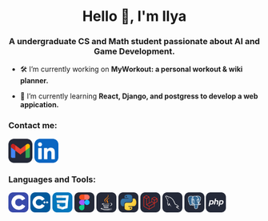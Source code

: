 <h1 align="center">Hello 👋, I'm Ilya</h1>
<h3 align="center">A undergraduate CS and Math student passionate about AI and Game Development.</h3>

- 🛠 I’m currently working on **MyWorkout: a personal workout & wiki planner.**

- 🎯 I’m currently learning **React, Django, and postgress to develop a web appication.**

<h3 align="left">Contact me:</h3>
<p align="left">
<a href="https://mail.google.com/mail/?view=cm&fs=1&to=ilyakononov2714@gmail.com" target="blank"><img align="center" src="icons/Gmail-Dark.svg" width="48" alt="https://mail.google.com/mail/?view=cm&fs=1&to=ilyakononov2714@gmail.com"/></a>
<a href="https://www.linkedin.com/in/ilya-kononov-07101b267/" target="blank"><img align="center" src="icons/LinkedIn.svg" alt="https://www.linkedin.com/in/ilya-kononov-07101b267/" width="48" /></a>
</p>

<h3 align="left">Languages and Tools:</h3><p align="left"> 
<a href="https://www.cprogramming.com/" target="_blank" rel="noreferrer"> <img src="icons/C.svg" alt="c" width="40" height="40"/></a> 
<a href="https://www.cprogramming.com/" target="_blank" rel="noreferrer"> <img src="icons/CPP.svg" alt="cpp" width="40" height="40"/></a> 
<a href="https://www.w3schools.com/css/" target="_blank" rel="noreferrer"> <img src="icons/CSS.svg" alt="css3" width="40" height="40"/></a> 
<a href="https://www.figma.com/" target="_blank" rel="noreferrer"> <img src="icons/Figma-Dark.svg" alt="figma" width="40" height="40"/></a> 
<a href="https://www.java.com" target="_blank" rel="noreferrer"> <img src="icons/Java-Dark.svg" alt="java" width="40" height="40"/></a> 
<a href="https://www.python.org" target="_blank" rel="noreferrer"> <img src="icons/Python-Dark.svg" alt="python" width="40" height="40"/></a>
<a href="https://laravel.com" target="_blank" rel="noreferrer"> <img src="icons/Laravel-Dark.svg" alt="laravel" width="40" height="40"/></a>
<a href="https://www.mysql.com" target="_blank" rel="noreferrer"> <img src="icons/MySQL-Dark.svg" alt="mysql" width="40" height="40"/></a>
<a href="https://www.postgresql.org/" target="_blank" rel="noreferrer"> <img src="icons/PostgreSQL-Dark.svg" alt="postgresql" width="40" height="40"/></a>
<a href="https://www.php.net/" target="_blank" rel="noreferrer"> <img src="icons/PHP-Dark.svg" alt="php" width="40" height="40"/></a>
</p>
